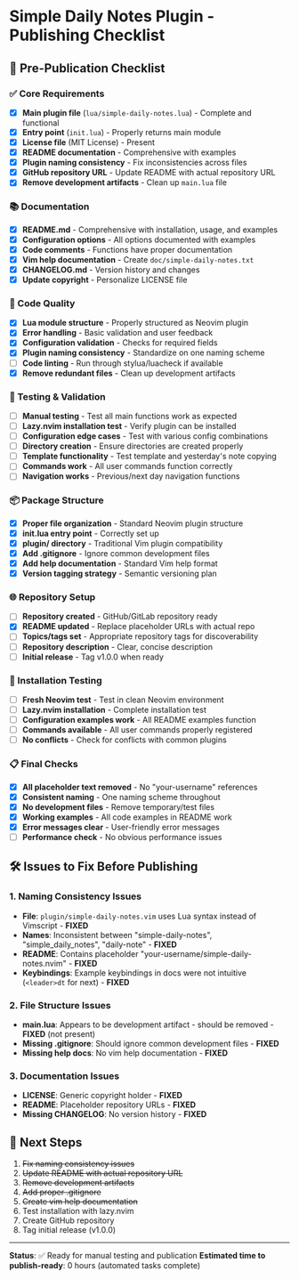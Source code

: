 # Simple Daily Notes Plugin - Publishing Checklist

## 🚀 Pre-Publication Checklist

### ✅ Core Requirements
- [x] **Main plugin file** (`lua/simple-daily-notes.lua`) - Complete and functional
- [x] **Entry point** (`init.lua`) - Properly returns main module
- [x] **License file** (MIT License) - Present
- [x] **README documentation** - Comprehensive with examples
- [x] **Plugin naming consistency** - Fix inconsistencies across files
- [x] **GitHub repository URL** - Update README with actual repository URL
- [x] **Remove development artifacts** - Clean up `main.lua` file

### 📚 Documentation
- [x] **README.md** - Comprehensive with installation, usage, and examples
- [x] **Configuration options** - All options documented with examples
- [x] **Code comments** - Functions have proper documentation
- [x] **Vim help documentation** - Create `doc/simple-daily-notes.txt`
- [x] **CHANGELOG.md** - Version history and changes
- [x] **Update copyright** - Personalize LICENSE file

### 🔧 Code Quality
- [x] **Lua module structure** - Properly structured as Neovim plugin
- [x] **Error handling** - Basic validation and user feedback
- [x] **Configuration validation** - Checks for required fields
- [x] **Plugin naming consistency** - Standardize on one naming scheme
- [ ] **Code linting** - Run through stylua/luacheck if available
- [x] **Remove redundant files** - Clean up development artifacts

### 🧪 Testing & Validation
- [ ] **Manual testing** - Test all main functions work as expected
- [ ] **Lazy.nvim installation test** - Verify plugin can be installed
- [ ] **Configuration edge cases** - Test with various config combinations
- [ ] **Directory creation** - Ensure directories are created properly
- [ ] **Template functionality** - Test template and yesterday's note copying
- [ ] **Commands work** - All user commands function correctly
- [ ] **Navigation works** - Previous/next day navigation functions

### 📦 Package Structure
- [x] **Proper file organization** - Standard Neovim plugin structure
- [x] **init.lua entry point** - Correctly set up
- [x] **plugin/ directory** - Traditional Vim plugin compatibility
- [x] **Add .gitignore** - Ignore common development files
- [x] **Add help documentation** - Standard Vim help format
- [x] **Version tagging strategy** - Semantic versioning plan

### 🌐 Repository Setup
- [ ] **Repository created** - GitHub/GitLab repository ready
- [x] **README updated** - Replace placeholder URLs with actual repo
- [ ] **Topics/tags set** - Appropriate repository tags for discoverability
- [ ] **Repository description** - Clear, concise description
- [ ] **Initial release** - Tag v1.0.0 when ready

### 🔄 Installation Testing
- [ ] **Fresh Neovim test** - Test in clean Neovim environment
- [ ] **Lazy.nvim installation** - Complete installation test
- [ ] **Configuration examples work** - All README examples function
- [ ] **Commands available** - All user commands properly registered
- [ ] **No conflicts** - Check for conflicts with common plugins

### 📋 Final Checks
- [x] **All placeholder text removed** - No "your-username" references
- [x] **Consistent naming** - One naming scheme throughout
- [x] **No development files** - Remove temporary/test files
- [x] **Working examples** - All code examples in README work
- [x] **Error messages clear** - User-friendly error messages
- [ ] **Performance check** - No obvious performance issues

## 🛠️ Issues to Fix Before Publishing

### 1. Naming Consistency Issues
- **File**: `plugin/simple-daily-notes.vim` uses Lua syntax instead of Vimscript - **FIXED**
- **Names**: Inconsistent between "simple-daily-notes", "simple_daily_notes", "daily-note" - **FIXED**
- **README**: Contains placeholder "your-username/simple-daily-notes.nvim" - **FIXED**
- **Keybindings**: Example keybindings in docs were not intuitive (`<leader>dt` for next) - **FIXED**

### 2. File Structure Issues
- **main.lua**: Appears to be development artifact - should be removed - **FIXED** (not present)
- **Missing .gitignore**: Should ignore common development files - **FIXED**
- **Missing help docs**: No vim help documentation - **FIXED**

### 3. Documentation Issues
- **LICENSE**: Generic copyright holder - **FIXED**
- **README**: Placeholder repository URLs - **FIXED**
- **Missing CHANGELOG**: No version history - **FIXED**

## 🚀 Next Steps
1. ~~Fix naming consistency issues~~
2. ~~Update README with actual repository URL~~
3. ~~Remove development artifacts~~
4. ~~Add proper .gitignore~~
5. ~~Create vim help documentation~~
6. Test installation with lazy.nvim
7. Create GitHub repository
8. Tag initial release (v1.0.0)

---

**Status**: ✅ Ready for manual testing and publication
**Estimated time to publish-ready**: 0 hours (automated tasks complete)
